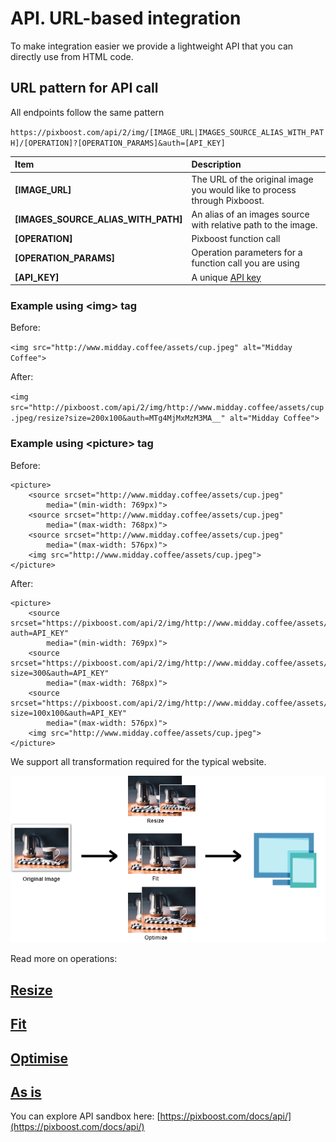 # API. URL-based integration

To make integration easier we provide a lightweight API that you can directly use from HTML code.

## URL pattern for API call

All endpoints follow the same pattern

`https://pixboost.com/api/2/img/[IMAGE_URL|IMAGES_SOURCE_ALIAS_WITH_PATH]/[OPERATION]?[OPERATION_PARAMS]&auth=[API_KEY]`

| Item                                      | Description                                                               |
|:------------------------------------------|:--------------------------------------------------------------------------|
| **\[IMAGE\_URL\]**                        | The URL of the original image you would like to process through Pixboost. |
| **\[IMAGES\_SOURCE\_ALIAS\_WITH\_PATH\]** | An alias of an images source with relative path to the image.             |
| **\[OPERATION\]**                         | Pixboost function call                                                    |
| **\[OPERATION\_PARAMS\]**                 | Operation parameters for a function call you are using                    |
| **\[API\_KEY\]**                          | A unique [API key](../setup/manage-api-keys.md)                           |

### Example using **&lt;img&gt;** tag

Before:

`<img src="http://www.midday.coffee/assets/cup.jpeg" alt="Midday Coffee">`

After:

`<img src="http://pixboost.com/api/2/img/http://www.midday.coffee/assets/cup.jpeg/resize?size=200x100&auth=MTg4MjMxMzM3MA__" alt="Midday Coffee">`

### Example using **&lt;picture&gt;** tag

Before:

```markup
<picture>
    <source srcset="http://www.midday.coffee/assets/cup.jpeg" 
        media="(min-width: 769px)">
    <source srcset="http://www.midday.coffee/assets/cup.jpeg" 
        media="(max-width: 768px)">
    <source srcset="http://www.midday.coffee/assets/cup.jpeg" 
        media="(max-width: 576px)">
    <img src="http://www.midday.coffee/assets/cup.jpeg">
</picture>
```

After:

```markup
<picture>
    <source srcset="https://pixboost.com/api/2/img/http://www.midday.coffee/assets/cup.jpeg/optimise?auth=API_KEY" 
        media="(min-width: 769px)">
    <source srcset="https://pixboost.com/api/2/img/http://www.midday.coffee/assets/cup.jpeg/resize?size=300&auth=API_KEY" 
        media="(max-width: 768px)">
    <source srcset="https://pixboost.com/api/2/img/http://www.midday.coffee/assets/cup.jpeg/fit?size=100x100&auth=API_KEY" 
        media="(max-width: 576px)">
    <img src="http://www.midday.coffee/assets/cup.jpeg">
</picture>
```

We support all transformation required for the typical website.

![](../.gitbook/assets/operations-diagram-aboutpage.png)

Read more on operations:

## [Resize](resize.md)

## [Fit](fit.md)

## [Optimise](optimise.md)

## [As is](as-is.md)

You can explore API sandbox here: [https://pixboost.com/docs/api/](https://pixboost.com/docs/api/)

